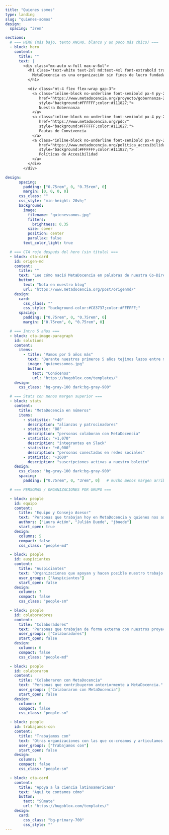 ```yaml
---
title: "Quienes somos"
type: landing
slug: "quienes-somos"
design:
  spacing: "3rem"

sections:
  # === HERO (más bajo, texto ANCHO, blanco y un poco más chico) ===
  - block: hero
    content:
      title: ""
      text: |
        <div class="mx-auto w-full max-w-6xl">
          <h1 class="text-white text-2xl md:text-4xl font-extrabold tracking-tight leading-snug">
            MetaDocencia es una organización sin fines de lucro fundada en 2020. Nuestra comunidad está formada por personas y organizaciones que trabajan construyendo capacidades científicas locales para transformar la ciencia global. Hacemos crecer la ciencia en red, desde América Latina hacia el mundo.
          </h1>

          <div class="mt-4 flex flex-wrap gap-3">
            <a class="inline-block no-underline font-semibold px-4 py-2 rounded-md"
               href="https://www.metadocencia.org/proyecto/gobernanza-2022/"
               style="background:#FFFFFF;color:#111827;">
               Nuestra Gobernanza
            </a>
            <a class="inline-block no-underline font-semibold px-4 py-2 rounded-md"
               href="https://www.metadocencia.org/pdc/"
               style="background:#FFFFFF;color:#111827;">
               Pautas de Convivencia
            </a>
            <a class="inline-block no-underline font-semibold px-4 py-2 rounded-md"
               href="https://www.metadocencia.org/politica_accesibilidad/"
               style="background:#FFFFFF;color:#111827;">
               Políticas de Accesibilidad
            </a>
          </div>
        </div>

design:
      spacing:
        padding: ["0.75rem", 0, "0.75rem", 0]
        margin: [0, 0, 0, 0]
      css_class: ""
      css_style: "min-height: 20vh;"
      background:
        image:
          filename: "quienessomos.jpg"
          filters:
            brightness: 0.35
          size: cover
          position: center
          parallax: false
        text_color_light: true

  # === CTA rojo después del hero (sin título) ===
  - block: cta-card
    id: origen-md
    content:
      title: ""
      text: "Lee cómo nació MetaDocencia en palabras de nuestra Co-Directora, Laura Ación."
      button:
        text: "Nota en nuestro blog"
        url: "https://www.metadocencia.org/post/origenmd/"
    design:
      card:
        css_class: ""
        css_style: "background-color:#C83737;color:#FFFFFF;"
      spacing:
        padding: ["0.75rem", 0, "0.75rem", 0]
        margin: ["0.75rem", 0, "0.75rem", 0]

  # === Intro 5 años ===
  - block: cta-image-paragraph
    id: solutions
    content:
      items:
        - title: "Vamos por 5 años más"
          text: "Durante nuestros primeros 5 años tejimos lazos entre más de 2.000 profesionales de ciencia y técnica. Lo hicimos trabajando en equipo, de manera colectiva y en alianza con más de 40 comunidades. Gracias por estos primeros 5 años de aprendizaje, colaboración y crecimiento."
          image: "quienessomos.jpg"
          button:
            text: "Conócenos"
            url: "https://hugoblox.com/templates/"
    design:
      css_class: "bg-gray-100 dark:bg-gray-900"

  # === Stats con menos margen superior ===
  - block: stats
    content:
      title: "MetaDocencia en números"
      items:
        - statistic: "+40"
          description: "alianzas y patrocinadores"
        - statistic: "88"
          description: "personas colaboran con MetaDocencia"
        - statistic: "+1,070"
          description: "integrantes en Slack"
        - statistic: "+6,000"
          description: "personas conectadas en redes sociales"
        - statistic: "+2600"
          description: "suscripciones activas a nuestro boletín"
    design:
      css_class: "bg-gray-100 dark:bg-gray-900"
      spacing:
        padding: ["0.75rem", 0, "3rem", 0]   # mucho menos margen arriba

  # === PERSONAS / ORGANIZACIONES POR GRUPO ===

  - block: people
    id: equipo
    content:
      title: "Equipo y Consejo Asesor"
      text: "Personas que trabajan hoy en MetaDocencia y quienes nos asesoran."
      authors: ["Laura Ación", "Julián Buede", "jbuede"]
      start_open: true
    design:
      columns: 5
      compact: false
      css_class: "people-md"

  - block: people
    id: auspiciantes
    content:
      title: "Auspiciantes"
      text: "Organizaciones que apoyan y hacen posible nuestro trabajo."
      user_groups: ["Auspiciantes"]
      start_open: false
    design:
      columns: 7
      compact: false
      css_class: "people-sm"

  - block: people
    id: colaboradores
    content:
      title: "Colaboradores"
      text: "Personas que trabajan de forma externa con nuestros proyectos."
      user_groups: ["Colaboradores"]
      start_open: false
    design:
      columns: 6
      compact: false
      css_class: "people-md"

  - block: people
    id: colaboraron
    content:
      title: "Colaboraron con MetaDocencia"
      text: "Personas que contribuyeron anteriormente a MetaDocencia."
      user_groups: ["Colaboraron con MetaDocencia"]
      start_open: false
    design:
      columns: 6
      compact: false
      css_class: "people-sm"

  - block: people
    id: trabajamos-con
    content:
      title: "Trabajamos con"
      text: "Otras organizaciones con las que co-creamos y articulamos."
      user_groups: ["Trabajamos con"]
      start_open: false
    design:
      columns: 7
      compact: false
      css_class: "people-sm"

  - block: cta-card
    content:
      title: "Apoya a la ciencia latinoamericana"
      text: "Aquí te contamos cómo"
      button:
        text: "Súmate"
        url: "https://hugoblox.com/templates/"
    design:
      card:
        css_class: "bg-primary-700"
        css_style: ""
---
```


